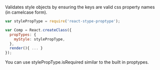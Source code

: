 Validates style objects by ensuring the keys are valid css property names (in camelcase form).


```js
var stylePropType = require('react-stype-proptype');

var Comp = React.createClass({
  propTypes: {
    myStyle: stylePropType,
  },
  render(){ ... }
});
```

You can use stylePropType.isRequired similar to the built in proptypes.


